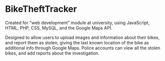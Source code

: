 # BikeTheftTracker
Created for "web development" module at university, using JavaScript, HTML, PHP, CSS, MySQL, and the Google Maps API.

Designed to allow users to upload images and information about their bikes, and report them as stolen, giving the last known location of the bike as additional info through Google Maps. Police accounts can view all the stolen bikes, and add reports about the investigation.

